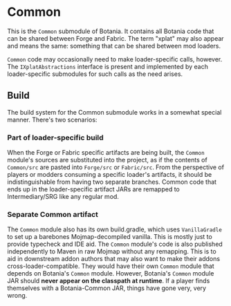 # Common
This is the `Common` submodule of Botania. It contains all Botania code that can be
shared between Forge and Fabric. The term "xplat" may also appear and means the same:
something that can be shared between mod loaders.

`Common` code may occasionally need to make loader-specific calls, however. The
`IXplatAbstractions` interface is present and implemented by each loader-specific
submodules for such calls as the need arises.

## Build
The build system for the Common submodule works in a somewhat special manner.
There's two scenarios:

### Part of loader-specific build
When the Forge or Fabric specific artifacts are being built, the `Common` module's sources
are substituted into the project, as if the contents of `Common/src` are pasted into `Forge/src`
or `Fabric/src`. From the perspective of players or modders consuming a specific loader's
artifacts, it should be indistinguishable from having two separate branches.
Common code that ends up in the loader-specific artifact JARs are remapped to Intermediary/SRG
like any regular mod.

### Separate Common artifact
The `Common` module also has its own build.gradle, which uses `VanillaGradle` to set up
a barebones Mojmap-decompiled vanilla. This is mostly just to provide typecheck and IDE aid.
The `Common` module's code is also published independently to Maven in raw Mojmap without
any remapping. This is to aid in downstream addon authors that may also want to make their
addons cross-loader-compatible. They would have their own `Common` module that depends on
Botania's `Common` module. However, Botania's `Common` module JAR should
**never appear on the classpath at runtime**.
If a player finds themselves with a Botania-Common JAR, things have gone very, very wrong.
